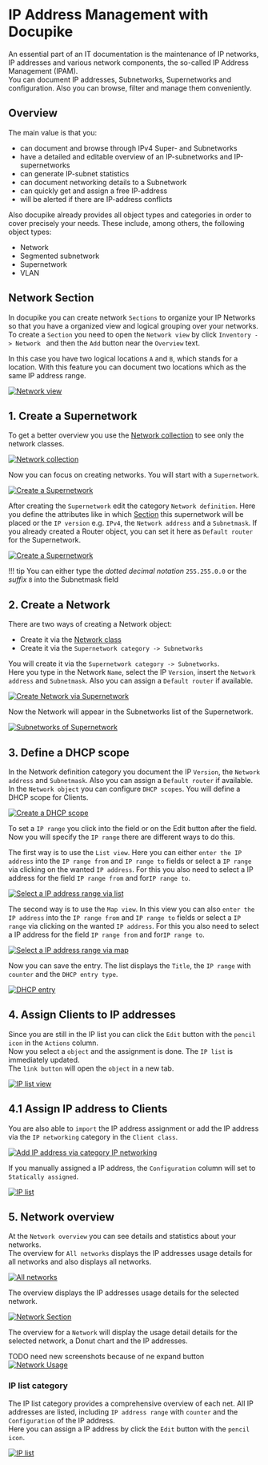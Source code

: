 # IP Address Management with Docupike

An essential part of an IT documentation is the maintenance of IP networks, IP addresses and various network components, the so-called IP Address Management (IPAM).<br>
You can document IP addresses, Subnetworks, Supernetworks and configuration. Also you can browse, filter and manage them conveniently.

## Overview

The main value is that you:

- can document and browse through IPv4 Super- and Subnetworks
- have a detailed and editable overview of an IP-subnetworks and IP-supernetworks
- can generate IP-subnet statistics
- can document networking details to a Subnetwork
- can quickly get and assign a free IP-address
- will be alerted if there are IP-address conflicts

Also docupike already provides all object types and categories in order to cover precisely your needs.
These include, among others, the following object types:

- Network
- Segmented subnetwork
- Supernetwork
- VLAN

## Network Section

In docupike you can create network `Sections` to organize your IP Networks so that you have a organized view and logical grouping over your networks. To create a `Section` you need to open the `Network view` by click `Inventory -> Network ` and then the `Add` button near the `Overview` text.

In this case you have two logical locations `A` and `B`, which stands for a location. With this feature you can document two locations which as the same IP address range.

[![Network view](/img/screenshots/ipam/section.png)](/img/screenshots/ipam/section.png)


## 1. Create a Supernetwork

To get a better overview you use the [Network collection](../basics/collections.md) to see only the network classes.

[![Network collection](/img/screenshots/ipam/network-finder.png)](/img/screenshots/ipam/network-finder.png)

Now you can focus on creating networks. You will start with a `Supernetwork`.<br>

[![Create a Supernetwork](/img/screenshots/ipam/create-supernet.png)](/img/screenshots/ipam/create-supernet.png)

After creating the `Supernetwork` edit the category `Network definition`. Here you define the attributes like in which [Section](#network-section) this supernetwork will be placed or the `IP version` e.g. `IPv4`, the `Network address` and a `Subnetmask`. If you already created a Router object, you can set it here as `Default router` for the Supernetwork.

[![Create a Supernetwork](/img/screenshots/ipam/network-definition.png)](/img/screenshots/ipam/network-definition.png)


!!! tip
    You can either type the _dotted decimal notation_ `255.255.0.0` or the _suffix_ `8` into the Subnetmask field

## 2. Create a Network

There are two ways of creating a Network object:<br>

- Create it via the [Network class](../basics/classes.md)
- Create it via the `Supernetwork category -> Subnetworks`

You will create it via the `Supernetwork category -> Subnetworks`.<br>
Here you type in the Network `Name`, select the IP `Version`, insert the `Network address` and `Subnetmask`. Also you can assign a `Default router` if available.

[![Create Network via Supernetwork](/img/screenshots/ipam/subnetwork-via-supernet-filled.png)](/img/screenshots/ipam/subnetwork-via-supernet-filled.png)

Now the Network will appear in the Subnetworks list of the Supernetwork.

[![Subnetworks of Supernetwork](/img/screenshots/ipam/subnetwork-via-supernet-list.png)](/img/screenshots/ipam/subnetwork-via-supernet-list.png)

## 3. Define a DHCP scope

In the Network definition category you document the IP `Version`, the `Network address` and `Subnetmask`. Also you can assign a `Default router` if available.<br>
In the `Network object` you can configure `DHCP scopes`. You will define a DHCP scope for Clients.

[![Create a DHCP scope](/img/screenshots/ipam/dhcp-client.png)](/img/screenshots/ipam/dhcp-client.png)

To set a `IP range` you click into the field or on the Edit button after the field.<br>
Now you will specify the `IP range` there are different ways to do this.

The first way is to use the `List view`. Here you can either `enter the IP address` into the `IP range from` and `IP range to` fields or select a `IP range` via clicking on the wanted `IP address`. For this you also need to select a IP address for the field `IP range from` and for`IP range to`.

[![Select a IP address range via list](/img/screenshots/ipam/ip-range-list.png)](/img/screenshots/ipam/ip-range-list.png)

The second way is to use the `Map view`. In this view you can also `enter the IP address` into the `IP range from` and `IP range to` fields or select a `IP range` via clicking on the wanted `IP address`. For this you also need to select a IP address for the field `IP range from` and for`IP range to`.

[![Select a IP address range via map](/img/screenshots/ipam/ip-range-map.png)](/img/screenshots/ipam/ip-range-map.png)

Now you can save the entry. The list displays the `Title`, the `IP range` with `counter` and the `DHCP entry type`.

[![DHCP entry](/img/screenshots/ipam/dhcp-client-entry.png)](/img/screenshots/ipam/dhcp-client-entry.png)


## 4. Assign Clients to IP addresses

Since you are still in the IP list you can click the `Edit` button with the `pencil icon` in the `Actions` column.<br>
Now you select a `object` and the assignment is done. The `IP list` is immediately updated.<br>
The `link button` will open the `object` in a new tab.

[![IP list view](/img/screenshots/ipam/assign-client.png)](/img/screenshots/ipam/assign-client.png)

## 4.1 Assign IP address to Clients

You are also able to `import` the IP address assignment or add the IP address via the `IP networking` category in the `Client class`.

[![Add IP address via category IP networking](/img/screenshots/ipam/assign-ip.png)](/img/screenshots/ipam/assign-ip.png)

If you manually assigned a IP address, the `Configuration` column will set to `Statically assigned`.

[![IP list](/img/screenshots/ipam/assign-ip-conf.png)](/img/screenshots/ipam/assign-ip-conf.png)


## 5. Network overview

At the `Network overview` you can see details and statistics about your networks.<br>
The overview for `All networks` displays the IP addresses usage details for all networks and also displays all networks.

[![All networks](/img/screenshots/ipam/allnet-overview.png)](/img/screenshots/ipam/allnet-overview.png)

The overview displays the IP addresses usage details for the selected network.

[![Network Section](/img/screenshots/ipam/sec-overview.png)](/img/screenshots/ipam/sec-overview.png)

The overview for a `Network` will display the usage detail details for the selected network, a Donut chart and the IP addresses.

TODO need new screenshots because of ne expand button
[![Network Usage](/img/screenshots/ipam/net-overview.png)](/img/screenshots/ipam/net-overview.png)

### IP list category

The IP list category provides a comprehensive overview of each net. All IP addresses are listed, including `IP address range` with `counter` and the `Configuration` of the IP address.<br>
Here you can assign a IP address by click the `Edit` button with the `pencil icon`.

[![IP list](/img/screenshots/ipam/ip-list.png)](/img/screenshots/ipam/ip-list.png)
